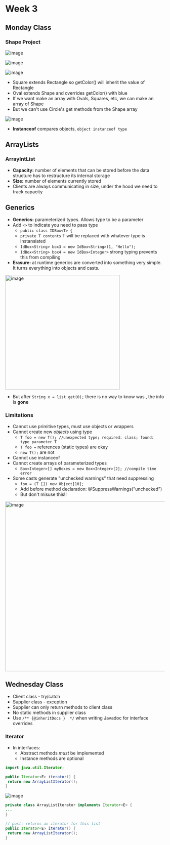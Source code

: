 # Week 3

## Monday Class

### Shape Project

![image](https://github.com/jacqhorizon/reading-notes/assets/97759961/9512e632-83aa-4ea3-b8ba-773aa8be73e7)

![image](https://github.com/jacqhorizon/reading-notes/assets/97759961/0290d838-3709-4530-a8a6-b580564899ea)

![image](https://github.com/jacqhorizon/reading-notes/assets/97759961/5a492b73-e13c-4102-af83-2cf031360a8b)

* Square extends Rectangle so getColor() will inherit the value of Rectangle
* Oval extends Shape and overrides getColor() with blue
* If we want make an array with Ovals, Squares, etc, we can make an array of Shape
* But we can't use Circle's get methods from the Shape array

![image](https://github.com/jacqhorizon/reading-notes/assets/97759961/61a38fa8-ee8e-456b-8f99-5f2371c7b90d)

* **Instanceof** compares objects, `object instanceof type`

## ArrayLists

### ArrayIntList

* **Capacity:** number of elements that can be stored before the data structure has to restructure its internal storage
* **Size:** number of elements currently stored
* Clients are always communicating in size, under the hood we need to track capacity

## Generics

* **Generics:** parameterized types. Allows type to be a parameter
* Add `<>` to indicate you need to pass type
  * `public class IDBox<T> {`
  * `private T contents` T will be replaced with whatever type is instansiated
  * `IdBox<String> box3 = new IdBox<String>(1, "Hello");`
  * `IdBox<String> box4 = new IdBox<Integer>` strong typing prevents this from compiling
* **Erasure:** at runtime generics are converted into something very simple. It turns everything into objects and casts.

<img width="362" alt="image" src="https://github.com/jacqhorizon/reading-notes/assets/97759961/7192ae1d-3842-4e33-8f93-e1b41be389dd">

* But after `String x = list.get(0);` there is no way to know <T> was <String>, the info is **gone**

### Limitations

* Cannot use primitive types, must use objects or wrappers
* Cannot create new *objects* using type
  * `T foo = new T(); //unexpected type; required: class; found: type parameter T`
  * `T foo =` references (static types) are okay
  * `new T();` are not
* Cannot use instanceof
* Cannot create arrays of parameterized types
  * `Box<Integer>[] myBoxes = new Box<Integer>[2]; //compile time error`
* Some casts generate "unchecked warnings" that need suppressing
  * `foo = (T []) new Object[10];`
  * Add before method declaration: @SuppressWarnings("unchecked")
  * But don't misuse this!!

<img width="537" alt="image" src="https://github.com/jacqhorizon/reading-notes/assets/97759961/2951e205-4daf-4e3d-bdb2-284a3171febc">

## Wednesday Class

* Client class - try/catch
* Supplier class - exception
* Supplier can only return methods to client class
* No static methods in supplier class
* Use `/** {@inheritDocs }  */` when writing Javadoc for interface overrides

### Iterator

* In interfaces:
  * Abstract methods *must* be implemented
  * Instance methods are optional

```java
import java.util.Iterator;

public Iterator<E> iterator() {
 return new ArrayListIterator();
}
```
![image](https://github.com/jacqhorizon/reading-notes/assets/97759961/200cdfc4-244b-469c-896c-1ed8486b70dd)

```java
private class ArrayListIterator implements Iterator<E> {
...
}
```

```java
// post: returns an iterator for this list
public Iterator<E> iterator() {
 return new ArrayListIterator();
}
```
